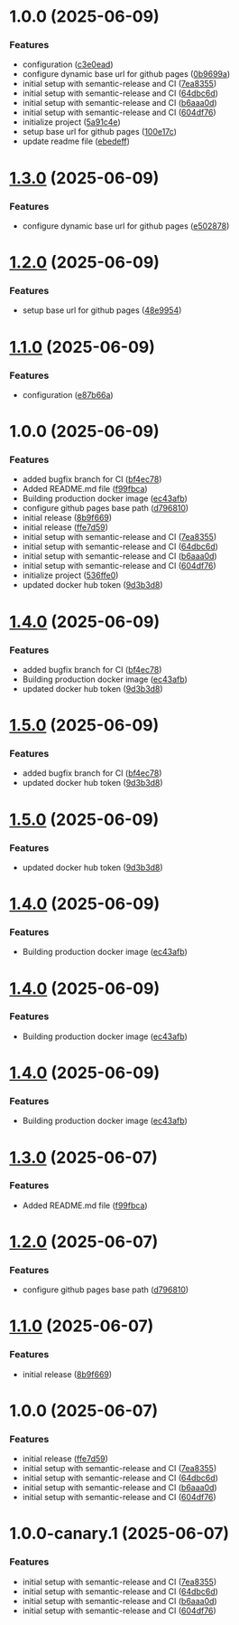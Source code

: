 # 1.0.0 (2025-06-09)


### Features

* configuration ([c3e0ead](https://github.com/rahibbutt/pokepipeline-frontend/commit/c3e0eada95fcd0a8792fcb5bc16512a0af40d7c6))
* configure dynamic base url for github pages ([0b9699a](https://github.com/rahibbutt/pokepipeline-frontend/commit/0b9699aa2998007e344d957d03f3ad5494c75a8d))
* initial setup with semantic-release and CI ([7ea8355](https://github.com/rahibbutt/pokepipeline-frontend/commit/7ea83557d7ed19e44134efeb353c1163378fa209))
* initial setup with semantic-release and CI ([64dbc6d](https://github.com/rahibbutt/pokepipeline-frontend/commit/64dbc6dccba2bc8ec1e347ab202fdc34b0b8d736))
* initial setup with semantic-release and CI ([b6aaa0d](https://github.com/rahibbutt/pokepipeline-frontend/commit/b6aaa0ddabd11ac6fcedaabb0ef7a77e1f20f979))
* initial setup with semantic-release and CI ([604df76](https://github.com/rahibbutt/pokepipeline-frontend/commit/604df7683b0b7143ee7588244735432e307b4aff))
* initialize project ([5a91c4e](https://github.com/rahibbutt/pokepipeline-frontend/commit/5a91c4e6c11ae4a128220399fe0a679c784c92c1))
* setup base url for github pages ([100e17c](https://github.com/rahibbutt/pokepipeline-frontend/commit/100e17cfd1dc624d0cc9ccaea47ebe08ca1c7e6a))
* update readme file ([ebedeff](https://github.com/rahibbutt/pokepipeline-frontend/commit/ebedeff05f76b5448e83684061823c830dfbebf2))

# [1.3.0](https://github.com/rahibbutt/pokepipeline-frontend/compare/v1.2.0...v1.3.0) (2025-06-09)


### Features

* configure dynamic base url for github pages ([e502878](https://github.com/rahibbutt/pokepipeline-frontend/commit/e50287889e0fd9bf82e902b3fdb5e7bf55f0fb76))

# [1.2.0](https://github.com/rahibbutt/pokepipeline-frontend/compare/v1.1.0...v1.2.0) (2025-06-09)


### Features

* setup base url for github pages ([48e9954](https://github.com/rahibbutt/pokepipeline-frontend/commit/48e99540698592ba1afc974290334e3410fe12aa))

# [1.1.0](https://github.com/rahibbutt/pokepipeline-frontend/compare/v1.0.0...v1.1.0) (2025-06-09)


### Features

* configuration ([e87b66a](https://github.com/rahibbutt/pokepipeline-frontend/commit/e87b66aeaacbd597fd1bfc9e03265e2a28e96a7c))

# 1.0.0 (2025-06-09)


### Features

* added bugfix branch for CI ([bf4ec78](https://github.com/rahibbutt/pokepipeline-frontend/commit/bf4ec782128addebdfcc0483fa1939d44678af34))
* Added README.md file ([f99fbca](https://github.com/rahibbutt/pokepipeline-frontend/commit/f99fbca44a81ac848d92c34fc0c55fda64a3dbf3))
* Building production docker image ([ec43afb](https://github.com/rahibbutt/pokepipeline-frontend/commit/ec43afbb82cdaf65c1ebc1d8b8556d99c7d33e50))
* configure github pages base path ([d796810](https://github.com/rahibbutt/pokepipeline-frontend/commit/d7968100d8280285576f286033a68ff97294b535))
* initial release ([8b9f669](https://github.com/rahibbutt/pokepipeline-frontend/commit/8b9f6692479250cba280e05a612f617ecdd3d549))
* initial release ([ffe7d59](https://github.com/rahibbutt/pokepipeline-frontend/commit/ffe7d59dfb15bb82f4e72cf896a0fa8a5f797e02))
* initial setup with semantic-release and CI ([7ea8355](https://github.com/rahibbutt/pokepipeline-frontend/commit/7ea83557d7ed19e44134efeb353c1163378fa209))
* initial setup with semantic-release and CI ([64dbc6d](https://github.com/rahibbutt/pokepipeline-frontend/commit/64dbc6dccba2bc8ec1e347ab202fdc34b0b8d736))
* initial setup with semantic-release and CI ([b6aaa0d](https://github.com/rahibbutt/pokepipeline-frontend/commit/b6aaa0ddabd11ac6fcedaabb0ef7a77e1f20f979))
* initial setup with semantic-release and CI ([604df76](https://github.com/rahibbutt/pokepipeline-frontend/commit/604df7683b0b7143ee7588244735432e307b4aff))
* initialize project ([536ffe0](https://github.com/rahibbutt/pokepipeline-frontend/commit/536ffe07aa2ec383d33760ff13b53fa57c7e253d))
* updated docker hub token ([9d3b3d8](https://github.com/rahibbutt/pokepipeline-frontend/commit/9d3b3d8744644939dea5eadcb83d9b88f3da4fb1))

# [1.4.0](https://github.com/rahibbutt/pokepipeline-frontend/compare/v1.3.0...v1.4.0) (2025-06-09)


### Features

* added bugfix branch for CI ([bf4ec78](https://github.com/rahibbutt/pokepipeline-frontend/commit/bf4ec782128addebdfcc0483fa1939d44678af34))
* Building production docker image ([ec43afb](https://github.com/rahibbutt/pokepipeline-frontend/commit/ec43afbb82cdaf65c1ebc1d8b8556d99c7d33e50))
* updated docker hub token ([9d3b3d8](https://github.com/rahibbutt/pokepipeline-frontend/commit/9d3b3d8744644939dea5eadcb83d9b88f3da4fb1))

# [1.5.0](https://github.com/rahibbutt/pokepipeline-frontend/compare/v1.4.0...v1.5.0) (2025-06-09)


### Features

* added bugfix branch for CI ([bf4ec78](https://github.com/rahibbutt/pokepipeline-frontend/commit/bf4ec782128addebdfcc0483fa1939d44678af34))
* updated docker hub token ([9d3b3d8](https://github.com/rahibbutt/pokepipeline-frontend/commit/9d3b3d8744644939dea5eadcb83d9b88f3da4fb1))

# [1.5.0](https://github.com/rahibbutt/pokepipeline-frontend/compare/v1.4.0...v1.5.0) (2025-06-09)


### Features

* updated docker hub token ([9d3b3d8](https://github.com/rahibbutt/pokepipeline-frontend/commit/9d3b3d8744644939dea5eadcb83d9b88f3da4fb1))

# [1.4.0](https://github.com/rahibbutt/pokepipeline-frontend/compare/v1.3.0...v1.4.0) (2025-06-09)


### Features

* Building production docker image ([ec43afb](https://github.com/rahibbutt/pokepipeline-frontend/commit/ec43afbb82cdaf65c1ebc1d8b8556d99c7d33e50))

# [1.4.0](https://github.com/rahibbutt/pokepipeline-frontend/compare/v1.3.0...v1.4.0) (2025-06-09)


### Features

* Building production docker image ([ec43afb](https://github.com/rahibbutt/pokepipeline-frontend/commit/ec43afbb82cdaf65c1ebc1d8b8556d99c7d33e50))

# [1.4.0](https://github.com/rahibbutt/pokepipeline-frontend/compare/v1.3.0...v1.4.0) (2025-06-09)


### Features

* Building production docker image ([ec43afb](https://github.com/rahibbutt/pokepipeline-frontend/commit/ec43afbb82cdaf65c1ebc1d8b8556d99c7d33e50))

# [1.3.0](https://github.com/rahibbutt/pokepipeline-frontend/compare/v1.2.0...v1.3.0) (2025-06-07)


### Features

* Added README.md file ([f99fbca](https://github.com/rahibbutt/pokepipeline-frontend/commit/f99fbca44a81ac848d92c34fc0c55fda64a3dbf3))

# [1.2.0](https://github.com/rahibbutt/pokepipeline-frontend/compare/v1.1.0...v1.2.0) (2025-06-07)


### Features

* configure github pages base path ([d796810](https://github.com/rahibbutt/pokepipeline-frontend/commit/d7968100d8280285576f286033a68ff97294b535))

# [1.1.0](https://github.com/rahibbutt/pokepipeline-frontend/compare/v1.0.0...v1.1.0) (2025-06-07)


### Features

* initial release ([8b9f669](https://github.com/rahibbutt/pokepipeline-frontend/commit/8b9f6692479250cba280e05a612f617ecdd3d549))

# 1.0.0 (2025-06-07)


### Features

* initial release ([ffe7d59](https://github.com/rahibbutt/pokepipeline-frontend/commit/ffe7d59dfb15bb82f4e72cf896a0fa8a5f797e02))
* initial setup with semantic-release and CI ([7ea8355](https://github.com/rahibbutt/pokepipeline-frontend/commit/7ea83557d7ed19e44134efeb353c1163378fa209))
* initial setup with semantic-release and CI ([64dbc6d](https://github.com/rahibbutt/pokepipeline-frontend/commit/64dbc6dccba2bc8ec1e347ab202fdc34b0b8d736))
* initial setup with semantic-release and CI ([b6aaa0d](https://github.com/rahibbutt/pokepipeline-frontend/commit/b6aaa0ddabd11ac6fcedaabb0ef7a77e1f20f979))
* initial setup with semantic-release and CI ([604df76](https://github.com/rahibbutt/pokepipeline-frontend/commit/604df7683b0b7143ee7588244735432e307b4aff))

# 1.0.0-canary.1 (2025-06-07)


### Features

* initial setup with semantic-release and CI ([7ea8355](https://github.com/rahibbutt/pokepipeline-frontend/commit/7ea83557d7ed19e44134efeb353c1163378fa209))
* initial setup with semantic-release and CI ([64dbc6d](https://github.com/rahibbutt/pokepipeline-frontend/commit/64dbc6dccba2bc8ec1e347ab202fdc34b0b8d736))
* initial setup with semantic-release and CI ([b6aaa0d](https://github.com/rahibbutt/pokepipeline-frontend/commit/b6aaa0ddabd11ac6fcedaabb0ef7a77e1f20f979))
* initial setup with semantic-release and CI ([604df76](https://github.com/rahibbutt/pokepipeline-frontend/commit/604df7683b0b7143ee7588244735432e307b4aff))
